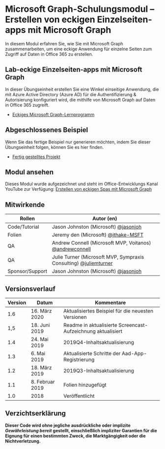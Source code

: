 # <a name="microsoft-graph-training-module---build-angular-single-page-apps-with-microsoft-graph"></a>Microsoft Graph-Schulungsmodul – Erstellen von eckigen Einzelseiten-apps mit Microsoft Graph

In diesem Modul erfahren Sie, wie Sie mit Microsoft Graph zusammenarbeiten, um eine eckige Anwendung für einzelne Seiten zum Zugriff auf Daten in Office 365 zu erstellen.

## <a name="lab---angular-single-page-apps-with-the-microsoft-graph"></a>Lab-eckige Einzelseiten-apps mit Microsoft Graph

In dieser Übungseinheit erstellen Sie eine Winkel einseitige Anwendung, die mit Azure Active Directory (Azure AD) für die Authentifizierung & Autorisierung konfiguriert wird, die mithilfe von Microsoft Graph auf Daten in Office 365 zugreift.

- [Eckiges Microsoft Graph-Lernprogramm](https://docs.microsoft.com/graph/tutorials/angular)

## <a name="completed-sample"></a>Abgeschlossenes Beispiel

Wenn Sie das fertige Beispiel nur generieren möchten, indem Sie dieser Übungseinheit folgen, können Sie es hier finden.

- [Fertig gestelltes Projekt](demo)

## <a name="watch-the-module"></a>Modul ansehen

Dieses Modul wurde aufgezeichnet und steht im Office-Entwicklungs Kanal YouTube zur Verfügung: [Erstellen von eckigen Spas mit Microsoft Graph](https://youtu.be/KUPRTTOUzz8)

## <a name="contributors"></a>Mitwirkende

|       Rollen       |                                           Autor (en)                                           |
| ----------------- | --------------------------------------------------------------------------------------------- |
| Code/Tutorial   | Jason Johnston (Microsoft) [@jasonjoh](//github.com/jasonjoh)                                 |
| Folien            | Jeremy den (Microsoft) [@jthake-MSFT](//github.com/jthake-msft)                             |
| QA                | Andrew Connell (Microsoft MVP, Voitanos) [@andrewconnell](//github.com/andrewconnell)         |
| QA                | Julie Turner (Microsoft MVP, Sympraxis Consulting) [@juliemturner](//github.com/juliemturner) |
| Sponsor/Support | Jason Johnston (Microsoft) [@jasonjoh](//github.com/jasonjoh)                                 |

## <a name="version-history"></a>Versionsverlauf

| Version |       Datum       |                     Kommentare                     |
| ------- | ---------------- | ------------------------------------------------ |
| 1.6     | 16. März 2020   | Aktualisiertes Beispiel für die neuesten Versionen                |
| 1,5     | 18. Juni 2019    | Readme in aktualisierte Screencast-Aufzeichnung aktualisiert |
| 1.4     | 24. Mai 2019     | 2019Q4-Inhaltsaktualisierung                           |
| 1.3     | 6. Mai 2019      | Aktualisierte Schritte der Aad-App-Registrierung               |
| 1.2     | 18. März 2019   | 2019Q3-Inhaltsaktualisierung                           |
| 1.1     | 8. Februar 2019 | Folien hinzugefügt                                     |
| 1.0     | 2018             | Veröffentlicht                                        |

## <a name="disclaimer"></a>Verzichtserklärung

**Dieser Code wird ohne jegliche ausdrückliche oder implizite *Gewährleistung bereit* gestellt, einschließlich impliziter Garantien für die Eignung für einen bestimmten Zweck, die Marktgängigkeit oder die Nichtverletzung.**
